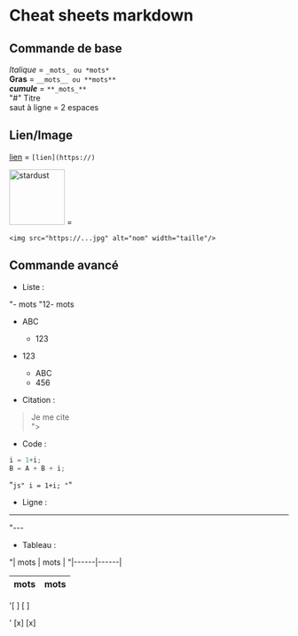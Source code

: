 # Cheat sheets markdown

## Commande de base  


_Italique_ = `_mots_ ou *mots*  `  
**Gras** = `__mots__ ou **mots**`  
**_cumule_** = `**_mots_**`  
"#" Titre  
saut à ligne = 2 espaces  
  
## Lien/Image  
  
[lien](https://github.com/PayenThibaud/Cheat-sheets-Markdown/blob/main/cheat_sheets_markdown.md) = `[lien](https://)`  
  
<img src="https://m.media-amazon.com/images/W/MEDIAX_792452-T2/images/I/71kI6NWISgL._AC_UF1000,1000_QL80_.jpg" alt="stardust" width="100"/> = 

`<img src="https://...jpg" alt="nom" width="taille"/>`  
  
## Commande avancé

- Liste :

"- mots
"12- mots

- ABC
  - 123
- 123
  - ABC
  - 456

- Citation :

> Je me cite  
">

- Code :

```js
i = 1+i;
B = A + B + i;
```  

"```js"
i = 1+i;
"```"

- Ligne :

---
"---

- Tableau :

"| mots | mots | 
"|------|------|

| mots | mots | 
|------|------|

'[ ] 
[ ]

' [x]
[x]